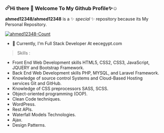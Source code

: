 <article class="markdown-body entry-content container-lg f5" itemprop="text"><h3 dir="auto"><a id="user-content-hi-there--welcome-to-my-github-profilerelaxed" class="anchor" aria-hidden="true" href="#hi-there--welcome-to-my-github-profilerelaxed"><svg class="octicon octicon-link" viewBox="0 0 16 16" version="1.1" width="16" height="16" aria-hidden="true"><path fill-rule="evenodd" d="M7.775 3.275a.75.75 0 001.06 1.06l1.25-1.25a2 2 0 112.83 2.83l-2.5 2.5a2 2 0 01-2.83 0 .75.75 0 00-1.06 1.06 3.5 3.5 0 004.95 0l2.5-2.5a3.5 3.5 0 00-4.95-4.95l-1.25 1.25zm-4.69 9.64a2 2 0 010-2.83l2.5-2.5a2 2 0 012.83 0 .75.75 0 001.06-1.06 3.5 3.5 0 00-4.95 0l-2.5 2.5a3.5 3.5 0 004.95 4.95l1.25-1.25a.75.75 0 00-1.06-1.06l-1.25 1.25a2 2 0 01-2.83 0z"></path></svg></a>Hi there <g-emoji class="g-emoji" alias="wave" fallback-src="https://github.githubassets.com/images/icons/emoji/unicode/1f44b.png">👋</g-emoji> Welcome To My Github Profile<g-emoji class="g-emoji" alias="sparkles" fallback-src="https://github.githubassets.com/images/icons/emoji/unicode/2728.png">✨</g-emoji><g-emoji class="g-emoji" alias="relaxed" fallback-src="https://github.githubassets.com/images/icons/emoji/unicode/263a.png">☺️</g-emoji></h3>
<p dir="auto"><strong>ahmed12348/ahmed12348</strong> is a <g-emoji class="g-emoji" alias="sparkles" fallback-src="https://github.githubassets.com/images/icons/emoji/unicode/2728.png">✨</g-emoji> <em>special</em> <g-emoji class="g-emoji" alias="sparkles" fallback-src="https://github.githubassets.com/images/icons/emoji/unicode/2728.png">✨</g-emoji> repository because its My Personal Repository.</p>
<p align="left" dir="auto"> <a target="_blank" rel="noopener noreferrer nofollow" href="https://camo.githubusercontent.com/8c87950fa9a7b086359a7cb684574e8f842863cc196d5814268118ff6fd2d82f/68747470733a2f2f6b6f6d617265762e636f6d2f67687076632f3f757365726e616d653d6c61696c61393130266c6162656c3d50726f66696c65253230766965777326636f6c6f723d306537356236267374796c653d666c6174"><img src="https://camo.githubusercontent.com/8c87950fa9a7b086359a7cb684574e8f842863cc196d5814268118ff6fd2d82f/68747470733a2f2f6b6f6d617265762e636f6d2f67687076632f3f757365726e616d653d6c61696c61393130266c6162656c3d50726f66696c65253230766965777326636f6c6f723d306537356236267374796c653d666c6174" alt="ahmed12348-Count" data-canonical-src="https://komarev.com/ghpvc/?username=ahmed12348&amp;label=Profile%20views&amp;color=0e75b6&amp;style=flat" style="max-width: 100%;"></a> </p>
<ul dir="auto">
<li><g-emoji class="g-emoji" alias="telescope" fallback-src="https://github.githubassets.com/images/icons/emoji/unicode/1f52d.png">🔭</g-emoji> Currently, I'm Full Stack Developer At eecegypt.com</li>
<!-- <li>Problem Solving, play with me <a href="https://www.codingame.com" rel="nofollow">codingame</a></li> -->
</ul>
<blockquote>
<p dir="auto">Skills :</p>
</blockquote>
<ul dir="auto">
<li>Front End Web Development skills
 HTML5, CSS2, CSS3, JavaScript, JQUERY and Bootstrap Framework.</li>
<li>Back End Web Development skills
PHP, MYSQL, and Laravel Framework.</li>
<li>Knowledge of source control Systems and Cloud-Based Hosting services
Git and GitHub.</li>
<li>Knowledge of CSS preprocessors
SASS, SCSS.</li>
<li>Object-oriented programming (OOP).</li>
<li>Clean Code techniques.</li>
<li>WordPress.</li>
<li>Rest APIs.</li>
<li>Waterfall Models Technologies.</li>
<li>Ajax.</li>
<li>Design Patterns.</li>
</ul>

</article>
